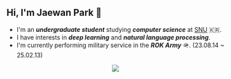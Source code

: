 ## Hi, I'm Jaewan Park 👋
- I'm an _**undergraduate student**_ studying _**computer science**_ at [SNU](https://snu.ac.kr/) 🇰🇷.
- I have interests in _**deep learning**_ and _**natural language processing**_.
- I'm currently performing military service in the _**ROK Army**_ 🪖. (23.08.14 ~ 25.02.13)

<p align="center">
  <a href="https://hits.seeyoufarm.com"><img src="https://hits.seeyoufarm.com/api/count/incr/badge.svg?url=https%3A%2F%2Fgithub.com%2Fxxnpark&title=hits&edge_flat=false"/></a>
</p>

<!--
## Stats 📊
<p align="center">
  <img width="48%" src="https://github-readme-stats.vercel.app/api?username=xxnpark&show_icons=true&theme=dark"/>
  &nbsp;
  <img width="48%" src="https://github-readme-stats.vercel.app/api/top-langs/?username=xxnpark&theme=dark"/>
</p>
-->
